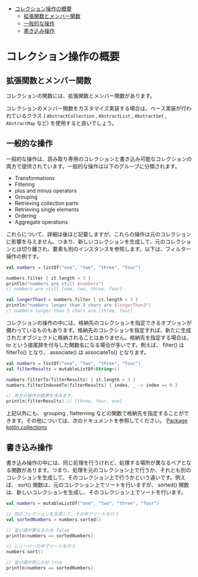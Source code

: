 - [コレクション操作の概要](#コレクション操作の概要)
  - [拡張関数とメンバー関数](#拡張関数とメンバー関数)
  - [一般的な操作](#一般的な操作)
  - [書き込み操作](#書き込み操作)


# コレクション操作の概要

## 拡張関数とメンバー関数

コレクションの関数には、拡張関数とメンバー関数があります。

コレクションのメンバー関数をカスタマイズ実装する場合は、ベース実装が行われているクラス ( `AbstractCollection` , `AbstractList` , `AbstractSet` , `AbstractMap` など) を使用すると良いでしょう。


## 一般的な操作

一般的な操作は、読み取り専用のコレクションと書き込み可能なコレクションの両方で提供されています。一般的な操作は以下のグループに分類されます。

- Transformations
- Filtering
- plus and minus operators
- Grouping
- Retrieving collection parts
- Retrieving single elements
- Ordering
- Aggregate operations

これらについて、詳細は後ほど記載しますが、これらの操作は元のコレクションに影響を与えません。つまり、新しいコレクションを生成して、元のコレクションとは切り離され、要素も別のインスタンスを参照します。以下は、フィルター操作の例です。

```kotlin
val numbers = listOf("one", "two", "three", "four")  

numbers.filter { it.length > 3 }
println("numbers are still $numbers")
// numbers are still [one, two, three, four]

val longerThan3 = numbers.filter { it.length > 3 }
println("numbers longer than 3 chars are $longerThan3")
// numbers longer than 3 chars are [three, four]
```

コレクションの操作の中には、格納先のコレクションを指定できるオプションが備わっているものもあります。格納先のコレクションを指定すれば、新たに生成されたオブジェクトに格納されることはありません。格納先を指定する場合は、 to という接尾辞を付与した関数名になる場合が多いです。例えば、 filter() は filterTo() となり、 associate() は associateTo() となります。

```kotlin
val numbers = listOf("one", "two", "three", "four")
val filterResults = mutableListOf<String>()

numbers.filterTo(filterResults) { it.length > 3 }
numbers.filterIndexedTo(filterResults) { index, _ -> index == 0 }

// 両方の操作の結果を含みます。
println(filterResults) // [three, four, one]
```

上記以外にも、 grouping , flatterning などの関数で格納先を指定することができます。その他については、次のドキュメントを参照してください。 [Package kotlin.collections](https://kotlinlang.org/api/latest/jvm/stdlib/kotlin.collections/)


## 書き込み操作

書き込み操作の中には、同じ処理を行うけれど、処理する場所が異なるペアとなる関数があります。つまり、処理を元のコレクション上で行うか、それとも別のコレクションを生成して、そのコレクション上で行うかという違いです。例えば、 sort() 関数は、元のコレクション上でソートを行いますが、 sorted() 関数は、新しいコレクションを生成し、そのコレクション上でソートを行います。

```kotlin
val numbers = mutableListOf("one", "two", "three", "four")

// 別のコレクションを生成して、その中でソートを行う
val sortedNumbers = numbers.sorted()

// 並び順が異なるため false
println(numbers == sortedNumbers)

// レシーバーの中でソートを行う
numbers.sort()

// 並び順が同じため true
println(numbers == sortedNumbers)
```






